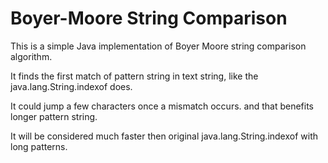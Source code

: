 Boyer-Moore String Comparison
===========

This is a simple Java implementation of Boyer Moore string comparison algorithm.

It finds the first match of pattern string in text string, like the java.lang.String.indexof does.

It could jump a few characters once a mismatch occurs. and that benefits longer pattern string. 

It will be considered much faster then original java.lang.String.indexof with long patterns.
